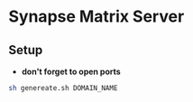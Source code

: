 # Synapse Matrix Server

## Setup
- **don't forget to open ports**

```sh
sh genereate.sh DOMAIN_NAME
```

